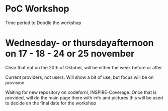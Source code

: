 # PoC Workshop

Time period to Doodle the workshop
# Wednesday- or thursdayafternoon on  17 - 18 - 24 or 25 november


Clear that not on the 20th of Oktober, will be either the week before or after

Current providers, not users. Will show a bit of use, but focus will be on provision

Waiting for new repository on codefornl, INSPIRE-Coverage. Once that is provided, will do the main page there with info and pictures
this will be used to decide on the final date for the workshop
